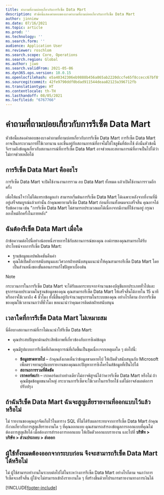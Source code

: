 ```yaml
---
title: คำถามที่ถามบ่อยเกี่ยวกับการรีเซ็ต Data Mart
description: หัวข้อนี้แสดงคําตอบของบางคําถามที่ถามบ่อยเกี่ยวกับการรีเซ็ต Data Mart
author: jinniew
ms.date: 07/16/2021
ms.topic: article
ms.prod: ''
ms.technology: ''
ms.search.form: ''
audience: Application User
ms.reviewer: roschlom
ms.search.scope: Core, Operations
ms.search.region: Global
ms.author: jiwo
ms.search.validFrom: 2021-05-06
ms.dyn365.ops.version: 10.0.15
ms.openlocfilehash: e5a40342306eb9888b456a865ab2220dccfe65f8ccecc67bf8fc16f907e06977
ms.sourcegitcommit: 42fe9790ddf0bdad911544deaa82123a396712fb
ms.translationtype: HT
ms.contentlocale: th-TH
ms.lasthandoff: 08/05/2021
ms.locfileid: "6767766"
---
```

# <a name="data-mart-resets-faq"></a>คำถามที่ถามบ่อยเกี่ยวกับการรีเซ็ต Data Mart

หัวข้อนี้แสดงคําตอบของบางคําถามที่ถามบ่อยเกี่ยวกับการรีเซ็ต Data Mart การรีเซ็ต Data Mart อาจเป็นกระบวนการที่ใช้เวลานาน และขึ้นอยู่กับสถานการณ์ที่อาจไม่ใช่โซลูชันที่ต้องใช้ ดังนั้นหัวข้อนี้จึงรวมถึงข้อมูลเกี่ยวกับสถานการณ์ที่การรีเซ็ต Data Mart อาจช่วยและสถานการณ์ที่อาจเป็นไปได้ว่าไม่อาจช่วยเหลือได้

## <a name="what-is-a-data-mart-reset"></a>การรีเซ็ต Data Mart คืออะไร

การรีเซ็ต Data Mart จะปิดใช้งานงานการรวม ลบ Data Mart ทั้งหมด แล้วเปิดใช้งานการรวมอีกครั้ง

เพื่อให้แน่ใจว่าไม่ได้แทรกข้อมูลเก่า สามารถเริ่มต้นการรีเซ็ต Data Mart ได้เฉพาะหลังจากที่งานที่มีอยู่เสร็จสมบูรณ์แล้วเท่านั้น ถ้าคุณพยายามรีเซ็ต Data Mart ก่อนที่งานทั้งหมดจะเสร็จสิ้น คุณอาจได้รับข้อความ เช่น "การรีเซ็ต Data Mart ไม่สามารถประมวลผลได้เนื่องจากมีงานที่ใช้งานอยู่ กรุณาลองใหม่อีกครั้งในภายหลัง"

## <a name="when-do-i-have-to-do-a-data-mart-reset"></a>ฉันต้องรีเซ็ต Data Mart เมื่อใด

ถ้าข้อความต่อไปนี้อย่างน้อยหนึ่งรายการใช้กับสถานการณ์ของคุณ องค์กรของคุณสามารถได้รับประโยชน์จากการรีเซ็ต Data Mart:

- ฐานข้อมูลแอปพลิเคชันคืนค่า
- คุณได้เปิดตั๋วการสนับสนุนและวิศวกรฝ่ายสนับสนุนแนะนำให้คุณสามารถรีเซ็ต Data Mart โดยเป็นส่วนหนึ่งของขั้นตอนการแก้ไขปัญหาเบื้องต้น
 
> [!NOTE]
> กระบวนการในการรีเซ็ต Data Mart จะได้รับผลกระทบจากจํานวนของบัญชีแยกประเภททั่วไปและธุรกรรมงบประมาณในฐานข้อมูลของคุณ คุณสามารถรีเซ็ต Data Mart ให้เสร็จสิ้นได้ภายใน 15 นาที หรืออาจใช้เวลาถึง 4 ชั่วโมง ทั้งนี้ขึ้นอยู่กับจํานวนธุรกรรมในระบบของคุณ อย่างไรก็ตาม ถ้าการรีเซ็ตของคุณใช้เวลานานกว่าสี่ชั่วโมง ขอแนะนำว่าคุณควรติดต่อฝ่ายสนับสนุน
 
## <a name="when-is-a-data-mart-reset-inappropriate"></a>เวลาใดที่การรีเซ็ต Data Mart ไม่เหมาะสม

นี่คือบางสถานการณ์ที่เราไม่แนะนำให้รีเซ็ต Data Mart:

- คุณประสบปัญหาด้านประสิทธิภาพที่เกี่ยวข้องกับการซิงค์ข้อมูล
- คุณมีรูปแบบการรีเซ็ตที่เกิดเหตุการณ์ที่เกิดขึ้นเป็นชุดเนื่องจากเหตุผลใด ๆ ต่อไปนี้:

    - **ข้อมูลขาดหายไป** – ถ้าคุณสังเกตเห็นว่าข้อมูลขาดหายไป ให้เปิดตั๋วสนับสนุนกับ Microsoft เพื่อตรวจทานรูปแบบรายงานของคุณและปัญหาการซิงโครไนส์ข้อมูลที่เป็นไปได้
    - **สถานะการรวมที่ติดขัด**
    - **เรกคอร์ดเก่า** – เรกคอร์ดเก่าอย่างเดียวไม่อาจพิสูจน์ได้ว่าควรรีเซ็ต Data Mart หรือไม่ ถ้าคุณมีชุดข้อมูลขนาดใหญ่ กระบวนการรีเซ็ตจะใช้เวลาในกรเรียกใช้ แต่ไม่อาจส่งผลต่อการปรับปรุง

## <a name="if-i-reset-the-data-mart-will-i-lose-reports-that-ive-already-designed"></a>ถ้าฉันรีเซ็ต Data Mart ฉันจะสูญเสียรายงานที่ออกแบบไว้แล้วหรือไม่

ไม่ รายงานของคุณถูกจัดเก็บไว้ในตาราง SQL ที่ไม่ได้รับผลกระทบจากการรีเซ็ต Data Mart ถ้าคุณกังวลเกี่ยวกับการสูญเสียรายงานใด ๆ ที่คุณออกแบบ คุณสามารถสำรองข้อมูลการออกแบบที่คุณไม่ต้องการสูญเสียได้ เมื่อต้องการสำรองการออกแบบ ให้เปิดตัวออกแบบรายงาน และไปที่ **บริษัท \> บริษัท \> ส่วนประกอบ \> ส่งออก**
 
## <a name="do-all-users-have-to-exit-the-system-before-i-can-reset-the-data-mart"></a>ผู้ใช้ทั้งหมดต้องออกจากระบบก่อน จึงจะสามารถรีเซ็ต Data Mart ได้หรือไม่

ไม่ ผู้ใช้สามารถทำงานในระบบต่อไปได้ในระหว่างการรีเซ็ต Data Mart อย่างไรก็ตาม จนกว่าการรีเซ็ตจะเสร็จสิ้น ผู้ใช้จะไม่สามารถเข้าถึงรายงานใด ๆ ที่สร้างขึ้นด้วยโปรแกรมรายงานทางการเงินได้

[!INCLUDE[footer-include](../../../includes/footer-banner.md)]
